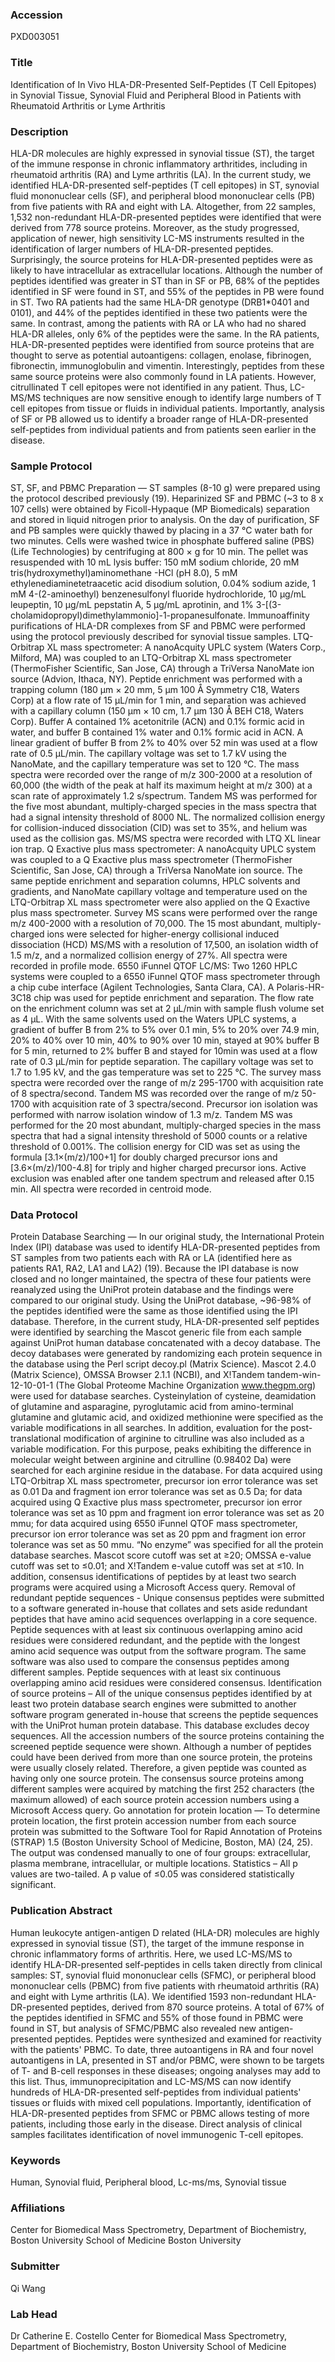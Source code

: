 ### Accession
PXD003051

### Title
Identification of In Vivo HLA-DR-Presented Self-Peptides (T Cell Epitopes) in Synovial Tissue, Synovial Fluid and Peripheral Blood in Patients with Rheumatoid Arthritis or Lyme Arthritis

### Description
HLA-DR molecules are highly expressed in synovial tissue (ST), the target of the immune response in chronic inflammatory arthritides, including in rheumatoid arthritis (RA) and Lyme arthritis (LA). In the current study, we identified HLA-DR-presented self-peptides (T cell epitopes) in ST, synovial fluid mononuclear cells (SF), and peripheral blood mononuclear cells (PB) from five patients with RA and eight with LA. Altogether, from 22 samples, 1,532 non-redundant HLA-DR-presented peptides were identified that were derived from 778 source proteins. Moreover, as the study progressed, application of newer, high sensitivity LC-MS instruments resulted in the identification of larger numbers of HLA-DR-presented peptides. Surprisingly, the source proteins for HLA-DR-presented peptides were as likely to have intracellular as extracellular locations. Although the number of peptides identified was greater in ST than in SF or PB, 68% of the peptides identified in SF were found in ST, and 55% of the peptides in PB were found in ST. Two RA patients had the same HLA-DR genotype (DRB1*0401 and 0101), and 44% of the peptides identified in these two patients were the same. In contrast, among the patients with RA or LA who had no shared HLA-DR alleles, only 6% of the peptides were the same. In the RA patients, HLA-DR-presented peptides were identified from source proteins that are thought to serve as potential autoantigens: collagen, enolase, fibrinogen, fibronectin, immunoglobulin and vimentin. Interestingly, peptides from these same source proteins were also commonly found in LA patients. However, citrullinated T cell epitopes were not identified in any patient. Thus, LC-MS/MS techniques are now sensitive enough to identify large numbers of T cell epitopes from tissue or fluids in individual patients. Importantly, analysis of SF or PB allowed us to identify a broader range of HLA-DR-presented self-peptides from individual patients and from patients seen earlier in the disease.

### Sample Protocol
ST, SF, and PBMC Preparation — ST samples (8-10 g) were prepared using the protocol described previously (19). Heparinized SF and PBMC (~3 to 8 x 107 cells) were obtained by Ficoll-Hypaque (MP Biomedicals) separation and stored in liquid nitrogen prior to analysis. On the day of purification, SF and PB samples were quickly thawed by placing in a 37 °C water bath for two minutes. Cells were washed twice in phosphate buffered saline (PBS) (Life Technologies) by centrifuging at 800 × g for 10 min. The pellet was resuspended with 10 mL lysis buffer: 150 mM sodium chloride, 20 mM tris(hydroxymethyl)aminomethane -HCl (pH 8.0), 5 mM ethylenediaminetetraacetic acid disodium solution, 0.04% sodium azide, 1 mM 4-(2-aminoethyl) benzenesulfonyl fluoride hydrochloride, 10 µg/mL leupeptin, 10 µg/mL pepstatin A, 5 µg/mL aprotinin, and 1% 3-[(3-cholamidopropyl)dimethylammonio]-1-propanesulfonate. Immunoaffinity purifications of HLA-DR complexes from SF and PBMC were performed using the protocol previously described for synovial tissue samples.  LTQ-Orbitrap XL mass spectrometer: A nanoAcquity UPLC system (Waters Corp., Milford, MA) was coupled to an LTQ-Orbitrap XL mass spectrometer (ThermoFisher Scientific, San Jose, CA) through a TriVersa NanoMate ion source (Advion, Ithaca, NY). Peptide enrichment was performed with a trapping column (180 µm × 20 mm, 5 µm 100 Å Symmetry C18, Waters Corp) at a flow rate of 15 µL/min for 1 min, and separation was achieved with a capillary column (150 µm × 10 cm, 1.7 µm 130 Å BEH C18, Waters Corp). Buffer A contained 1% acetonitrile (ACN) and 0.1% formic acid in water, and buffer B contained 1% water and 0.1% formic acid in ACN. A linear gradient of buffer B from 2% to 40% over 52 min was used at a flow rate of 0.5 µL/min. The capillary voltage was set to 1.7 kV using the NanoMate, and the capillary temperature was set to 120 °C. The mass spectra were recorded over the range of m/z 300-2000 at a resolution of 60,000 (the width of the peak at half its maximum height at m/z 300) at a scan rate of approximately 1.2 s/spectrum. Tandem MS was performed for the five most abundant, multiply-charged species in the mass spectra that had a signal intensity threshold of 8000 NL. The normalized collision energy for collision-induced dissociation (CID) was set to 35%, and helium was used as the collision gas. MS/MS spectra were recorded with LTQ XL linear ion trap.  Q Exactive plus mass spectrometer: A nanoAcquity UPLC system was coupled to a Q Exactive plus mass spectrometer (ThermoFisher Scientific, San Jose, CA) through a TriVersa NanoMate ion source. The same peptide enrichment and separation columns, HPLC solvents and gradients, and NanoMate capillary voltage and temperature used on the LTQ-Orbitrap XL mass spectrometer were also applied on the Q Exactive plus mass spectrometer. Survey MS scans were performed over the range m/z 400-2000 with a resolution of 70,000. The 15 most abundant, multiply-charged ions were selected for higher-energy collisional induced dissociation (HCD) MS/MS with a resolution of 17,500, an isolation width of 1.5 m/z, and a normalized collision energy of 27%. All spectra were recorded in profile mode.  6550 iFunnel QTOF LC/MS: Two 1260 HPLC systems were coupled to a 6550 iFunnel QTOF mass spectrometer through a chip cube interface (Agilent Technologies, Santa Clara, CA). A Polaris-HR-3C18 chip was used for peptide enrichment and separation. The flow rate on the enrichment column was set at 2 µL/min with sample flush volume set as 4 µL. With the same solvents used on the Waters UPLC systems, a gradient of buffer B from 2% to 5% over 0.1 min, 5% to 20% over 74.9 min, 20% to 40% over 10 min, 40% to 90% over 10 min, stayed at 90% buffer B for 5 min, returned to 2% buffer B and stayed for 10min was used at a flow rate of 0.3 µL/min for peptide separation. The capillary voltage was set to 1.7 to 1.95 kV, and the gas temperature was set to 225 °C. The survey mass spectra were recorded over the range of m/z 295-1700 with acquisition rate of 8 spectra/second. Tandem MS was recorded over the range of m/z 50-1700 with acquisition rate of 3 spectra/second. Precursor ion isolation was performed with narrow isolation window of 1.3 m/z. Tandem MS was performed for the 20 most abundant, multiply-charged species in the mass spectra that had a signal intensity threshold of 5000 counts or a relative threshold of 0.001%. The collision energy for CID was set as using the formula [3.1×(m/z)/100+1] for doubly charged precursor ions and [3.6×(m/z)/100-4.8] for triply and higher charged precursor ions. Active exclusion was enabled after one tandem spectrum and released after 0.15 min. All spectra were recorded in centroid mode.

### Data Protocol
Protein Database Searching — In our original study, the International Protein Index (IPI) database was used to identify HLA-DR-presented peptides from ST samples from two patients each with RA or LA (identified here as patients RA1, RA2, LA1 and LA2) (19). Because the IPI database is now closed and no longer maintained, the spectra of these four patients were reanalyzed using the UniProt protein database and the findings were compared to our original study. Using the UniProt database, ~96-98% of the peptides identified were the same as those identified using the IPI database. Therefore, in the current study, HLA-DR-presented self peptides were identified by searching the Mascot generic file from each sample against UniProt human database concatenated with a decoy database. The decoy databases were generated by randomizing each protein sequence in the database using the Perl script decoy.pl (Matrix Science). Mascot 2.4.0 (Matrix Science), OMSSA Browser 2.1.1 (NCBI), and X!Tandem tandem-win-12-10-01-1 (The Global Proteome Machine Organization www.thegpm.org) were used for database searches. Cysteinylation of cysteine, deamidation of glutamine and asparagine, pyroglutamic acid from amino-terminal glutamine and glutamic acid, and oxidized methionine were specified as the variable modifications in all searches. In addition, evaluation for the post-translational modification of arginine to citrulline was also included as a variable modification. For this purpose, peaks exhibiting the difference in molecular weight between arginine and citrulline (0.98402 Da) were searched for each arginine residue in the database.  For data acquired using LTQ-Orbitrap XL mass spectrometer, precursor ion error tolerance was set as 0.01 Da and fragment ion error tolerance was set as 0.5 Da; for data acquired using Q Exactive plus mass spectrometer, precursor ion error tolerance was set as 10 ppm and fragment ion error tolerance was set as 20 mmu; for data acquired using 6550 iFunnel QTOF mass spectrometer, precursor ion error tolerance was set as 20 ppm and fragment ion error tolerance was set as 50 mmu. “No enzyme” was specified for all the protein database searches. Mascot score cutoff was set at ≥20; OMSSA e-value cutoff was set to ≤0.01; and X!Tandem e-value cutoff was set at ≤10. In addition, consensus identifications of peptides by at least two search programs were acquired using a Microsoft Access query. Removal of redundant peptide sequences - Unique consensus peptides were submitted to a software generated in-house that collates and sets aside redundant peptides that have amino acid sequences overlapping in a core sequence. Peptide sequences with at least six continuous overlapping amino acid residues were considered redundant, and the peptide with the longest amino acid sequence was output from the software program. The same software was also used to compare the consensus peptides among different samples. Peptide sequences with at least six continuous overlapping amino acid residues were considered consensus. Identification of source proteins – All of the unique consensus peptides identified by at least two protein database search engines were submitted to another software program generated in-house that screens the peptide sequences with the UniProt human protein database. This database excludes decoy sequences. All the accession numbers of the source proteins containing the screened peptide sequence were shown. Although a number of peptides could have been derived from more than one source protein, the proteins were usually closely related. Therefore, a given peptide was counted as having only one source protein. The consensus source proteins among different samples were acquired by matching the first 252 characters (the maximum allowed) of each source protein accession numbers using a Microsoft Access query. Go annotation for protein location — To determine protein location, the first protein accession number from each source protein was submitted to the Software Tool for Rapid Annotation of Proteins (STRAP) 1.5 (Boston University School of Medicine, Boston, MA) (24, 25). The output was condensed manually to one of four groups: extracellular, plasma membrane, intracellular, or multiple locations. Statistics – All p values are two-tailed. A p value of ≤0.05 was considered statistically significant.

### Publication Abstract
Human leukocyte antigen-antigen D related (HLA-DR) molecules are highly expressed in synovial tissue (ST), the target of the immune response in chronic inflammatory forms of arthritis. Here, we used LC-MS/MS to identify HLA-DR-presented self-peptides in cells taken directly from clinical samples: ST, synovial fluid mononuclear cells (SFMC), or peripheral blood mononuclear cells (PBMC) from five patients with rheumatoid arthritis (RA) and eight with Lyme arthritis (LA). We identified 1593 non-redundant HLA-DR-presented peptides, derived from 870 source proteins. A total of 67% of the peptides identified in SFMC and 55% of those found in PBMC were found in ST, but analysis of SFMC/PBMC also revealed new antigen-presented peptides. Peptides were synthesized and examined for reactivity with the patients' PBMC. To date, three autoantigens in RA and four novel autoantigens in LA, presented in ST and/or PBMC, were shown to be targets of T- and B-cell responses in these diseases; ongoing analyses may add to this list. Thus, immunoprecipitation and LC-MS/MS can now identify hundreds of HLA-DR-presented self-peptides from individual patients' tissues or fluids with mixed cell populations. Importantly, identification of HLA-DR-presented peptides from SFMC or PBMC allows testing of more patients, including those early in the disease. Direct analysis of clinical samples facilitates identification of novel immunogenic T-cell epitopes.

### Keywords
Human, Synovial fluid, Peripheral blood, Lc-ms/ms, Synovial tissue

### Affiliations
Center for Biomedical Mass Spectrometry, Department of Biochemistry, Boston University School of Medicine
Boston University

### Submitter
Qi Wang

### Lab Head
Dr Catherine E. Costello
Center for Biomedical Mass Spectrometry, Department of Biochemistry, Boston University School of Medicine


